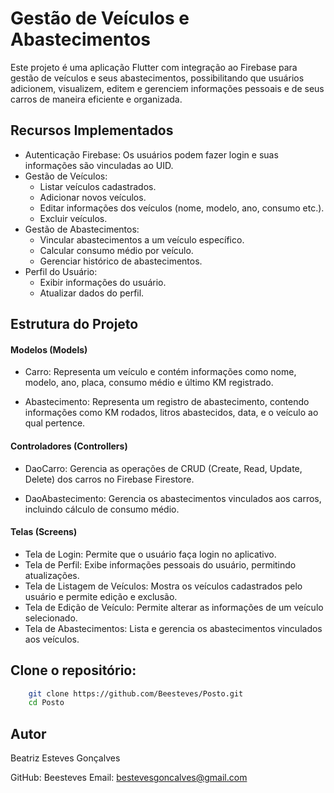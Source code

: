 # Gestão de Veículos e Abastecimentos #
Este projeto é uma aplicação Flutter com integração ao Firebase para gestão de veículos e seus abastecimentos, possibilitando que usuários adicionem, visualizem, editem e gerenciem informações pessoais e de seus carros de maneira eficiente e organizada.

## Recursos Implementados 
- Autenticação Firebase: Os usuários podem fazer login e suas informações são vinculadas ao UID.
- Gestão de Veículos:
  - Listar veículos cadastrados.
  - Adicionar novos veículos.
  - Editar informações dos veículos (nome, modelo, ano, consumo etc.).
  - Excluir veículos.
- Gestão de Abastecimentos:
  - Vincular abastecimentos a um veículo específico.
  - Calcular consumo médio por veículo.
  - Gerenciar histórico de abastecimentos.
- Perfil do Usuário:
  - Exibir informações do usuário.
  - Atualizar dados do perfil.

## Estrutura do Projeto 

#### Modelos (Models)
- Carro: Representa um veículo e contém informações como nome, modelo, ano, placa, consumo médio e último KM registrado.

- Abastecimento: Representa um registro de abastecimento, contendo informações como KM rodados, litros abastecidos, data, e o veículo ao qual pertence.

#### Controladores (Controllers)
- DaoCarro: Gerencia as operações de CRUD (Create, Read, Update, Delete) dos carros no Firebase Firestore.

- DaoAbastecimento: Gerencia os abastecimentos vinculados aos carros, incluindo cálculo de consumo médio.

#### Telas (Screens)
- Tela de Login: Permite que o usuário faça login no aplicativo.
- Tela de Perfil: Exibe informações pessoais do usuário, permitindo atualizações.
- Tela de Listagem de Veículos: Mostra os veículos cadastrados pelo usuário e permite edição e exclusão.
- Tela de Edição de Veículo: Permite alterar as informações de um veículo selecionado.
- Tela de Abastecimentos: Lista e gerencia os abastecimentos vinculados aos veículos.


## Clone o repositório: 
````bash
    git clone https://github.com/Beesteves/Posto.git
    cd Posto
````
## Autor 

Beatriz Esteves Gonçalves

GitHub: Beesteves
Email: bestevesgoncalves@gmail.com
